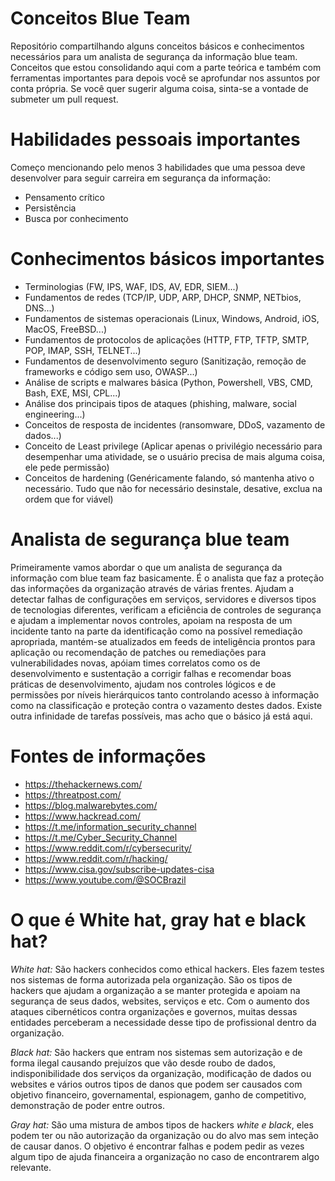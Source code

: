# Conceitos Blue Team
Repositório compartilhando alguns conceitos básicos e conhecimentos necessários para um analista de segurança da informação blue team. Conceitos que estou consolidando aqui com a parte teórica e também com ferramentas importantes para depois você se aprofundar nos assuntos por conta própria. Se você quer sugerir alguma coisa, sinta-se a vontade de submeter um pull request.

# Habilidades pessoais importantes
Começo mencionando pelo menos 3 habilidades que uma pessoa deve desenvolver para seguir carreira em segurança da informação:
* Pensamento crítico
* Persistência
* Busca por conhecimento  

# Conhecimentos básicos importantes
* Terminologias (FW, IPS, WAF, IDS, AV, EDR, SIEM...)
* Fundamentos de redes (TCP/IP, UDP, ARP, DHCP, SNMP, NETbios, DNS...)
* Fundamentos de sistemas operacionais (Linux, Windows, Android, iOS, MacOS, FreeBSD...)
* Fundamentos de protocolos de aplicações (HTTP, FTP, TFTP, SMTP, POP, IMAP, SSH, TELNET...)
* Fundamentos de desenvolvimento seguro (Sanitização, remoção de frameworks e código sem uso, OWASP...)
* Análise de scripts e malwares básica (Python, Powershell, VBS, CMD, Bash, EXE, MSI, CPL...)
* Análise dos principais tipos de ataques (phishing, malware, social engineering...)
* Conceitos de resposta de incidentes (ransomware, DDoS, vazamento de dados...)
* Conceito de Least privilege (Aplicar apenas o privilégio necessário para desempenhar uma atividade, se o usuário precisa de mais alguma coisa, ele pede permissão)
* Conceitos de hardening (Genéricamente falando, só mantenha ativo o necessário. Tudo que não for necessário desinstale, desative, exclua na ordem que for viável)

# Analista de segurança blue team
Primeiramente vamos abordar o que um analista de segurança da informação com blue team faz basicamente. É o analista que faz a proteção das informações da organização através de várias frentes. Ajudam a detectar falhas de configurações em serviços, servidores e diversos tipos de tecnologias diferentes, verificam a eficiência de controles de segurança e ajudam a implementar novos controles, apoiam na resposta de um incidente tanto na parte da identificação como na possível remediação apropriada, mantém-se atualizados em feeds de inteligência prontos para aplicação ou recomendação de patches ou remediações para vulnerabilidades novas, apóiam times correlatos como os de desenvolvimento e sustentação a corrigir falhas e recomendar boas práticas de desenvolvimento, ajudam nos controles lógicos e de permissões por níveis hierárquicos tanto controlando acesso à informação como na classificação e proteção contra o vazamento destes dados. Existe outra infinidade de tarefas possíveis, mas acho que o básico já está aqui.

# Fontes de informações
* https://thehackernews.com/
* https://threatpost.com/
* https://blog.malwarebytes.com/
* https://www.hackread.com/
* https://t.me/information_security_channel
* https://t.me/Cyber_Security_Channel
* https://www.reddit.com/r/cybersecurity/
* https://www.reddit.com/r/hacking/
* https://www.cisa.gov/subscribe-updates-cisa
* https://www.youtube.com/@SOCBrazil

# O que é White hat, gray hat e black hat?

*White hat:* São hackers conhecidos como ethical hackers. Eles fazem testes nos sistemas de forma autorizada pela organização. São os tipos de hackers que ajudam a organização a se manter protegida e apoiam na segurança de seus dados, websites, serviços e etc. Com o aumento dos ataques cibernéticos contra organizações e governos, muitas dessas entidades perceberam a necessidade desse tipo de profissional dentro da organização.

*Black hat:* São hackers que entram nos sistemas sem autorização e de forma ilegal causando prejuízos que vão desde roubo de dados, indisponibilidade dos serviços da organização, modificação de dados ou websites e vários outros tipos de danos que podem ser causados com objetivo financeiro, governamental, espionagem, ganho de competitivo, demonstração de poder entre outros.

*Gray hat:* São uma mistura de ambos tipos de hackers *white e black*, eles podem ter ou não autorização da organização ou do alvo mas sem inteção de causar danos. O objetivo é encontrar falhas e podem pedir as vezes algum tipo de ajuda financeira a organização no caso de encontrarem algo relevante.
